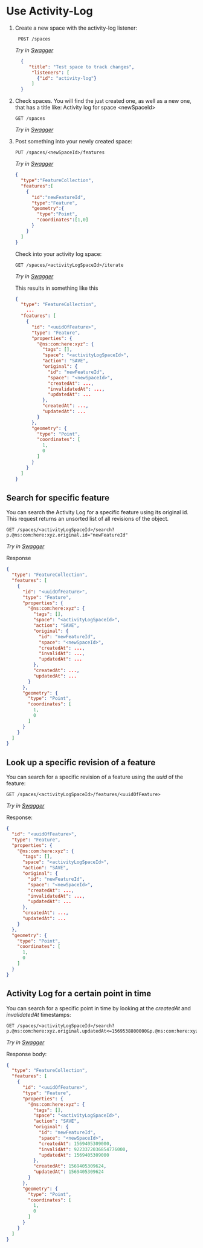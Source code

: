 # Use Activity-Log

1. Create a new space with the activity-log listener:

    ```HTTP
     POST /spaces
   ```

   *Try in [Swagger](https://xyz.api.here.com/hub/static/swagger/#/Edit_Spaces/postSpace)*

   ```JSON
     {
        "title": "Test space to track changes",
         "listeners": [
           {"id": "activity-log"}
         ]
     }
   ```

1. Check spaces. You will find the just created one, as well as a new one, that has a title like: Activity log for space \<newSpaceId\>

     ```HTTP
    GET /spaces
    ```

    *Try in [Swagger](https://xyz.api.here.com/hub/static/swagger/#/Read_Spaces/getSpaces)*

1. Post something into your newly created space:

    ```HTTP
    PUT /spaces/<newSpaceId>/features
    ```

    *Try in [Swagger](https://xyz.api.here.com/hub/static/swagger/#/Edit_Features/putFeatures)*

    ```JSON
    {
      "type":"FeatureCollection",
      "features":[
        {
          "id":"newFeatureId",
          "type":"Feature",
          "geometry":{
            "type":"Point",
            "coordinates":[1,0]
          }
        }
      ]
    }
    ```

    Check into your activity log space:

    ```HTTP
    GET /spaces/<activityLogSpaceId>/iterate
    ```

    *Try in [Swagger](https://xyz.api.here.com/hub/static/swagger/#/Read%20Features/iterateFeatures)*

    This results in something like this

    ```JSON
    {
      "type": "FeatureCollection",
        ...
      "features": [
        {
          "id": "<uuidOfFeature>",
          "type": "Feature",
          "properties": {
            "@ns:com:here:xyz": {
              "tags": [],
              "space": "<activityLogSpaceId>",
              "action": "SAVE",
              "original": {
                "id": "newFeatureId",
                "space": "<newSpaceId>",
                "createdAt": ...,
                "invalidatedAt": ...,
                "updatedAt": ...
              },
              "createdAt": ...,
              "updatedAt": ...
            }
          },
          "geometry": {
            "type": "Point",
            "coordinates": [
              1,
              0
            ]
          }
        }
      ]
    }
    ```

## Search for specific feature

You can search the Activity Log for a specific feature using its original id.
This request returns an unsorted list of all revisions of the object.

```HTTP
GET /spaces/<activityLogSpaceId>/search?p.@ns:com:here:xyz.original.id="newFeatureId"
```

*Try in [Swagger](https://xyz.api.here.com/hub/static/swagger/#/Read%20Features/searchForFeatures)*

Response

```JSON
{
  "type": "FeatureCollection",
  "features": [
    {
      "id": "<uuidOfFeature>",
      "type": "Feature",
      "properties": {
        "@ns:com:here:xyz": {
          "tags": [],
          "space": "<activityLogSpaceId>",
          "action": "SAVE",
          "original": {
            "id": "newFeatureId",
            "space": "<newSpaceId>",
            "createdAt": ...,
            "invalidAt": ...,
            "updatedAt": ...
          },
          "createdAt": ...,
          "updatedAt": ...
        }
      },
      "geometry": {
        "type": "Point",
        "coordinates": [
          1,
          0
        ]
      }
    }
  ]
}
```

## Look up a specific revision of a feature

You can search for a specific revision of a feature using the *uuid* of the feature:

```HTTP
GET /spaces/<activityLogSpaceId>/features/<uuidOfFeature>
```

*Try in [Swagger](https://xyz.api.here.com/hub/static/swagger/#/Read%20Features/getFeature)*

Response:

```JSON
{
  "id": "<uuidOfFeature>",
  "type": "Feature",
  "properties": {
    "@ns:com:here:xyz": {
      "tags": [],
      "space": "<activityLogSpaceId>",
      "action": "SAVE",
      "original": {
        "id": "newFeatureId",
        "space": "<newSpaceId>",
        "createdAt": ...,
        "invalidatedAt": ...,
        "updatedAt": ...
      },
      "createdAt": ...,
      "updatedAt": ...
    }
  },
  "geometry": {
    "type": "Point",
    "coordinates": [
      1,
      0
    ]
  }
}
```

## Activity Log for a certain point in time

You can search for a specific point in time by looking at the *createdAt* and *invalidatedAt* timestamps:

```HTTP
GET /spaces/<activityLogSpaceId>/search?p.@ns:com:here:xyz.original.updatedAt<=1569538800000&p.@ns:com:here:xyz.original.invalidAt=gt=1569538800000
```

*Try in [Swagger](https://xyz.api.here.com/hub/static/swagger/#/Read%20Features/searchForFeatures)*

Response body:

```JSON
{
  "type": "FeatureCollection",
  "features": [
    {
      "id": "<uuidOfFeature>",
      "type": "Feature",
      "properties": {
        "@ns:com:here:xyz": {
          "tags": [],
          "space": "<activityLogSpaceId>",
          "action": "SAVE",
          "original": {
            "id": "newFeatureId",
            "space": "<newSpaceId>",
            "createdAt": 1569405309000,
            "invalidAt": 9223372036854776000,
            "updatedAt": 1569405309000
          },
          "createdAt": 1569405309624,
          "updatedAt": 1569405309624
        }
      },
      "geometry": {
        "type": "Point",
        "coordinates": [
          1,
          0
        ]
      }
    }
  ]
}
```
